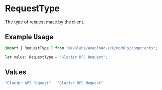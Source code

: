 # RequestType

The type of request made by the client.

## Example Usage

```typescript
import { RequestType } from "@avalabs/avacloud-sdk/models/components";

let value: RequestType = "Glacier RPC Request";
```

## Values

```typescript
"Glacier API Request" | "Glacier RPC Request"
```